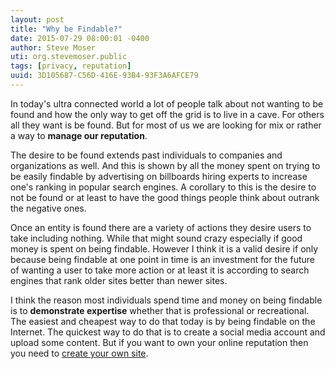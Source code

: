 ```yaml
---
layout: post
title: "Why be Findable?"
date: 2015-07-29 08:00:01 -0400
author: Steve Moser
uti: org.stevemoser.public
tags: [privacy, reputation]
uuid: 3D105687-C56D-416E-93B4-93F3A6AFCE79
---
```


In today's ultra connected world a lot of people talk about not wanting to be found and how the only way to get off the grid is to live in a cave. For others all they want is be found. But for most of us we are looking for mix or rather a way to **manage our reputation**.

The desire to be found extends past individuals to companies and organizations as well. And this is shown by all the money spent on trying to be easily findable by advertising on billboards hiring experts to increase one's ranking in popular search engines. A corollary to this is the desire to not be found or at least to have the good things people think about outrank the negative ones.
 
Once an entity is found there are a variety of actions they desire users to take including nothing. While that might sound crazy especially if good money is spent on being findable. However I think it is a valid desire if only because being findable at one point in time is an investment for the future of wanting a user to take more action or at least it is according to search engines that rank older sites better than newer sites.

I think the reason most individuals spend time and money on being findable is to **demonstrate expertise** whether that is professional or recreational. The easiest and cheapest way to do that today is by being findable on the Internet. The quickest way to do that is to create a social media account and upload some content. But if you want to own your online reputation then you need to [create your own site](computing/create-your-own-site.md).